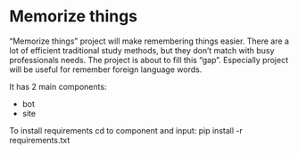 Memorize things
================================

“Memorize things” project will make remembering things easier. There are a lot of efficient traditional study methods, but they don’t match with busy professionals needs. The project is about to fill this “gap”. Especially project will be useful for remember foreign language words.

It has 2 main components:
* bot
* site

To install requirements cd to component and input:
pip install -r requirements.txt
